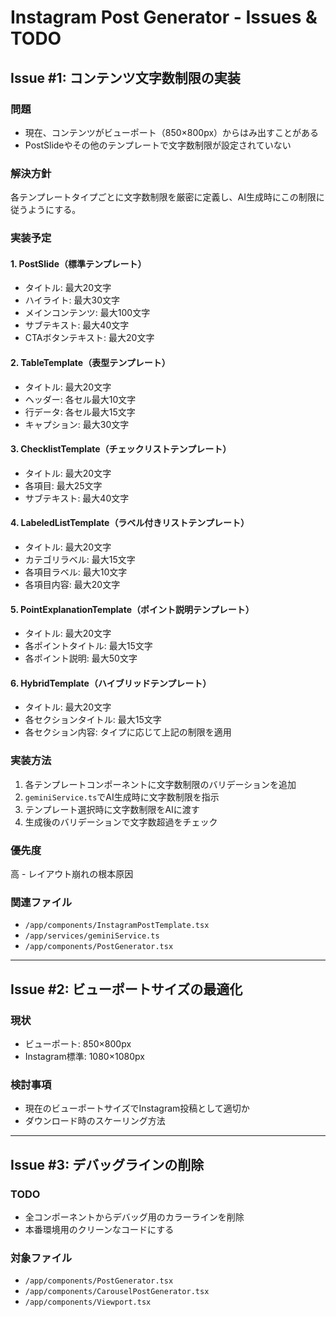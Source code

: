 # Instagram Post Generator - Issues & TODO

## Issue #1: コンテンツ文字数制限の実装

### 問題
- 現在、コンテンツがビューポート（850×800px）からはみ出すことがある
- PostSlideやその他のテンプレートで文字数制限が設定されていない

### 解決方針
各テンプレートタイプごとに文字数制限を厳密に定義し、AI生成時にこの制限に従うようにする。

### 実装予定

#### 1. PostSlide（標準テンプレート）
- タイトル: 最大20文字
- ハイライト: 最大30文字
- メインコンテンツ: 最大100文字
- サブテキスト: 最大40文字
- CTAボタンテキスト: 最大20文字

#### 2. TableTemplate（表型テンプレート）
- タイトル: 最大20文字
- ヘッダー: 各セル最大10文字
- 行データ: 各セル最大15文字
- キャプション: 最大30文字

#### 3. ChecklistTemplate（チェックリストテンプレート）
- タイトル: 最大20文字
- 各項目: 最大25文字
- サブテキスト: 最大40文字

#### 4. LabeledListTemplate（ラベル付きリストテンプレート）
- タイトル: 最大20文字
- カテゴリラベル: 最大15文字
- 各項目ラベル: 最大10文字
- 各項目内容: 最大20文字

#### 5. PointExplanationTemplate（ポイント説明テンプレート）
- タイトル: 最大20文字
- 各ポイントタイトル: 最大15文字
- 各ポイント説明: 最大50文字

#### 6. HybridTemplate（ハイブリッドテンプレート）
- タイトル: 最大20文字
- 各セクションタイトル: 最大15文字
- 各セクション内容: タイプに応じて上記の制限を適用

### 実装方法
1. 各テンプレートコンポーネントに文字数制限のバリデーションを追加
2. `geminiService.ts`でAI生成時に文字数制限を指示
3. テンプレート選択時に文字数制限をAIに渡す
4. 生成後のバリデーションで文字数超過をチェック

### 優先度
高 - レイアウト崩れの根本原因

### 関連ファイル
- `/app/components/InstagramPostTemplate.tsx`
- `/app/services/geminiService.ts`
- `/app/components/PostGenerator.tsx`

---

## Issue #2: ビューポートサイズの最適化

### 現状
- ビューポート: 850×800px
- Instagram標準: 1080×1080px

### 検討事項
- 現在のビューポートサイズでInstagram投稿として適切か
- ダウンロード時のスケーリング方法

---

## Issue #3: デバッグラインの削除

### TODO
- 全コンポーネントからデバッグ用のカラーラインを削除
- 本番環境用のクリーンなコードにする

### 対象ファイル
- `/app/components/PostGenerator.tsx`
- `/app/components/CarouselPostGenerator.tsx`
- `/app/components/Viewport.tsx`